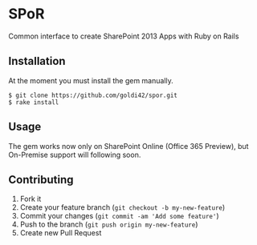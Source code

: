# SPoR

Common interface to create SharePoint 2013 Apps with Ruby on Rails

## Installation

At the moment you must install the gem manually.

    $ git clone https://github.com/goldi42/spor.git
    $ rake install

## Usage

The gem works now only on SharePoint Online (Office 365 Preview), but On-Premise support will following soon.


## Contributing

1. Fork it
2. Create your feature branch (`git checkout -b my-new-feature`)
3. Commit your changes (`git commit -am 'Add some feature'`)
4. Push to the branch (`git push origin my-new-feature`)
5. Create new Pull Request

